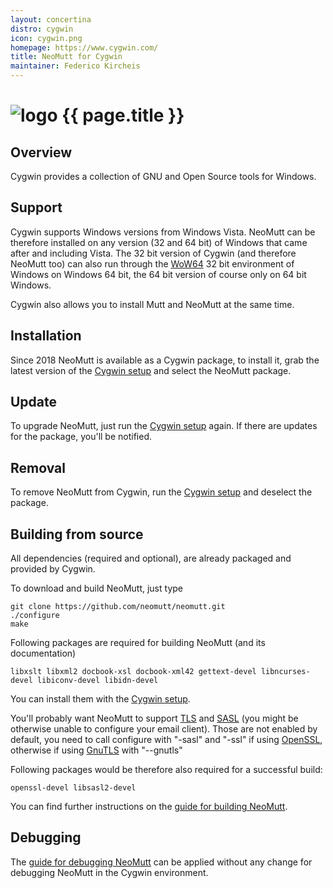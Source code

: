 ```yaml
---
layout: concertina
distro: cygwin
icon: cygwin.png
homepage: https://www.cygwin.com/
title: NeoMutt for Cygwin
maintainer: Federico Kircheis
---
```


# ![logo](/images/distros/{{page.icon}}) {{ page.title }}

## Overview <a id="overview"></a>

Cygwin provides a collection of GNU and Open Source tools for Windows.

## Support <a id="support"></a>

Cygwin supports Windows versions from Windows Vista.
NeoMutt can be therefore installed on any version (32 and 64 bit) of Windows that came after and including Vista.
The 32 bit version of Cygwin (and therefore NeoMutt too) can also run through the [WoW64](https://en.wikipedia.org/wiki/WoW64) 32 bit environment of Windows on Windows 64 bit, the 64 bit version of course only on 64 bit Windows.

Cygwin also allows you to install Mutt and NeoMutt at the same time.

## Installation <a id="install"></a>

Since 2018 NeoMutt is available as a Cygwin package, to install it, grab the latest version of the [Cygwin setup](https://cygwin.com/install.html) and select the NeoMutt package.

## Update <a id="update"></a>

To upgrade NeoMutt, just run the [Cygwin setup](https://cygwin.com/install.html) again.
If there are updates for the package, you'll be notified.

## Removal <a id="remove"></a>

To remove NeoMutt from Cygwin, run the [Cygwin setup](https://cygwin.com/install.html) and deselect the package.

## Building from source <a id="build"></a>

All dependencies (required and optional), are already packaged and provided by Cygwin.

To download and build NeoMutt, just type
```shell
git clone https://github.com/neomutt/neomutt.git
./configure
make
````

Following packages are required for building NeoMutt (and its documentation)
```
libxslt libxml2 docbook-xsl docbook-xml42 gettext-devel libncurses-devel libiconv-devel libidn-devel
````
You can install them with the [Cygwin setup](https://cygwin.com/install.html).


You'll probably want NeoMutt to support [TLS](https://en.wikipedia.org/wiki/TLS-SRP) and [SASL](https://en.wikipedia.org/wiki/Simple_Authentication_and_Security_Layer) (you might be otherwise unable to configure your email client).
Those are not enabled by default, you need to call configure with "-sasl" and "-ssl" if using [OpenSSL](https://www.openssl.org/), otherwise if using [GnuTLS](https://gnutls.org) with "--gnutls"

Following packages would be therefore also required for a successful build:
```
openssl-devel libsasl2-devel
````

You can find further instructions on the [guide for building NeoMutt](/dev/build).


## Debugging <a id="debug"></a>

The [guide for debugging NeoMutt](/dev/debug) can be applied without any change for debugging NeoMutt in the Cygwin environment.

